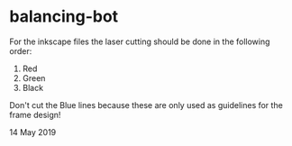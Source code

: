 # balancing-bot

For the inkscape files the laser cutting should be done in the following order: 

1. Red
2. Green
3. Black

Don't cut the Blue lines because these are only used as guidelines for the frame design!


14 May 2019
